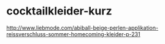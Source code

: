 cocktailkleider-kurz
====================

http://www.liebmode.com/abiball-beige-perlen-applikation-reissverschluss-sommer-homecoming-kleider-p-231
